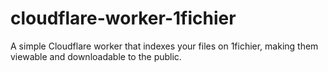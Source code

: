 # cloudflare-worker-1fichier
A simple Cloudflare worker that indexes your files on 1fichier, making them viewable and downloadable to the public.
